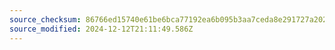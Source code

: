 ```yaml
---
source_checksum: 86766ed15740e61be6bca77192ea6b095b3aa7ceda8e291727a202d8fa979406
source_modified: 2024-12-12T21:11:49.586Z
---
```


